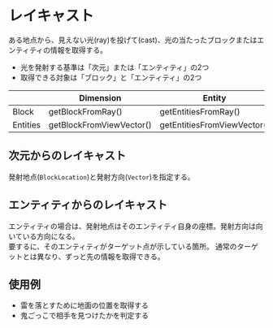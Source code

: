 # レイキャスト

ある地点から、見えない光(ray)を投げて(cast)、光の当たったブロックまたはエンティティの情報を取得する。

* 光を発射する基準は「次元」または「エンティティ」の2つ
* 取得できる対象は「ブロック」と「エンティティ」の2つ


|          | Dimension                | Entity                      |
| -------- | ------------------------ | --------------------------- |
| Block    | getBlockFromRay()        | getEntitiesFromRay()        |
| Entities | getBlockFromViewVector() | getEntitiesFromViewVector() |


## 次元からのレイキャスト

発射地点(`BlockLocation`)と発射方向(`Vector`)を指定する。


## エンティティからのレイキャスト

エンティティの場合は、発射地点はそのエンティティ自身の座標。発射方向は向いている方向になる。  
要するに、そのエンティティがターゲット点が示している箇所。
通常のターゲットとは異なり、ずっと先の情報を取得できる。


## 使用例

* 雷を落とすために地面の位置を取得する
* 鬼ごっこで相手を見つけたかを判定する
